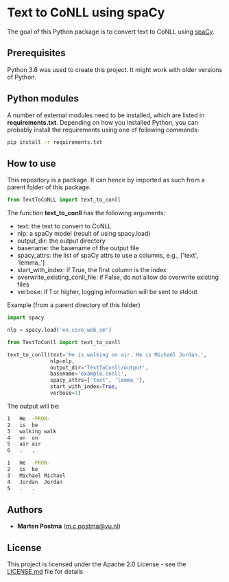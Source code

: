 # Text to CoNLL using spaCy

The goal of this Python package is to convert
text to CoNLL using [spaCy](https://spacy.io/).

## Prerequisites
Python 3.6 was used to create this project. It might work with older versions of Python.

## Python modules

A number of external modules need to be installed, which are listed in **requirements.txt**.
Depending on how you installed Python, you can probably install the requirements using one of following commands:
```bash
pip install -r requirements.txt
```

## How to use
This repository is a package.
It can hence by imported as such from a parent folder of this package.

```python
from TextToCoNLL import text_to_conll
```

The function **text_to_conll** has the following arguments:
* text: the text to convert to CoNLL
* nlp: a spaCy model (result of using spacy.load)
* output_dir: the output directory
* basename: the basename of the output file
* spacy_attrs: the list of spaCy attrs to use a columns, e.g., ['text', 'lemma_']
* start_with_index: if True, the first column is the index
* overwrite_existing_conll_file: if False, do not allow do overwrite existing files
* verbose: if 1 or higher, logging information will be sent to stdout

Example (from a parent directory of this folder)

```python 
import spacy

nlp = spacy.load('en_core_web_sm')

from TextToConll import text_to_conll

text_to_conll(text='He is walking on air. He is Michael Jordan.',
              nlp=nlp,
              output_dir='TextToConll/output',
              basename='example.conll',
              spacy_attrs=['text', 'lemma_'],
              start_with_index=True,
              verbose=1)
```

The output will be:

```bash
1	He	-PRON-
2	is	be
3	walking	walk
4	on	on
5	air	air
6	.	.

1	He	-PRON-
2	is	be
3	Michael	Michael
4	Jordan	Jordan
5	.	.
```

## Authors
* **Marten Postma** (m.c.postma@vu.nl)

## License
This project is licensed under the Apache 2.0 License - see the [LICENSE.md](LICENSE.md) file for details
